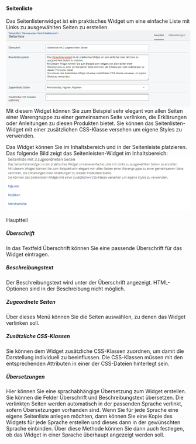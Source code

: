 #### Seitenliste
Das Seitenlistenwidget ist ein praktisches Widget um eine einfache Liste mit Links zu ausgewählten Seiten zu erstellen. 
![widgets-seitenliste-backend.png](_images/widgets-seitenliste-backend.png)
Mit diesem Widget können Sie zum Beispiel sehr elegant von allen Seiten einer Warengruppe zu einer gemeinsamen Seite verlinken, die Erklärungen oder Anleitungen zu diesen Produkten bietet. 
Sie können das Seitenlisten-Widget mit einer zusätzlichen CSS-Klasse versehen um eigene Styles zu verwenden.

Das Widget können Sie im Inhaltsbereich und in der Seitenleiste platzieren. Das folgende Bild zeigt das Seitenleisten-Widget im Inhaltsbereich:
![widget-seitenliste-frontend.png](_images/widget-seitenliste-frontend.png)

Hauptteil
##### Überschrift
In das Textfeld Überschrift können Sie eine passende Überschrift für das Widget eintragen.

##### Beschreibungstext
Der Beschreibungstext wird unter der Überschrift angezeigt. HTML-Optionen sind in der Beschreibung nicht möglich.

##### Zugeordnete Seiten
Über dieses Menü können Sie die Seiten auswählen, zu denen das Widget verlinken soll.

##### Zusätzliche CSS-Klassen
Sie können dem Widget zusätzliche CSS-Klassen zuordnen, um damit die Darstellung individuell zu beeinflussen. Die CSS-Klassen müssen mit den entsprechenden Attributen in einer der CSS-Dateien hinterlegt sein.

##### Übersetzungen

Hier können Sie eine sprachabhängige Übersetzung zum Widget erstellen. Sie können die Felder Überschrift und Beschreibungstext übersetzen. Die verlinkten Seiten werden automatisch in der 
passenden Sprache verlinkt, sofern Übersetzungen vorhanden sind.
Wenn Sie für jede Sprache eine eigene Seitenliste anlegen möchten, dann können Sie eine Kopie des Widgets für jede Sprache erstellen und dieses dann in der gewünschten 
Sprache einbinden. Über diese Methode können Sie dann auch festlegen, ob das Widget in einer Sprache überhaupt angezeigt werden soll.